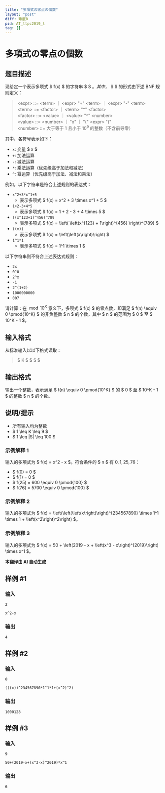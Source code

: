 ```yaml
---
title: "多項式の零点の個数"
layout: "post"
diff: 难度0
pid: AT_ttpc2019_l
tag: []
---
```


# 多項式の零点の個数

## 题目描述

现给定一个表示多项式 $ f(x) $ 的字符串 $ S $。其中，$ S $ 的形式由下述 BNF 规则定义：

> &lt;expr&gt; ::= &lt;term&gt; ｜ &lt;expr&gt; "+" &lt;term&gt; ｜ &lt;expr&gt; "-" &lt;term&gt;  
> &lt;term&gt; ::= &lt;factor&gt; ｜ &lt;term&gt; "*" &lt;factor&gt;  
> &lt;factor&gt; ::= &lt;value&gt; ｜ &lt;value&gt; "^" &lt;number&gt;  
> &lt;value&gt; ::= &lt;number&gt; ｜ "x" ｜ "(" &lt;expr&gt; ")"  
> &lt;number&gt; ::= 大于等于 $1$ 且小于 $10^9$ 的整数（不含前导零）

其中，各符号表示如下：

- `x`: 变量 $ x $
- `+`: 加法运算
- `-`: 减法运算
- `*`: 乘法运算（优先级高于加法和减法）
- `^`: 幂运算（优先级高于加法、减法和乘法）

例如，以下字符串是符合上述规则的表达式：

- `x^2+3*x^1+5`
  - 表示多项式 $ f(x) = x^2 + 3 \times x^1 + 5 $
- `1+2-3+4*5`
  - 表示多项式 $ f(x) = 1 + 2 - 3 + 4 \times 5 $
- `((x^123+1)^456)^789`
  - 表示多项式 $ f(x) = \left( \left(x^{123} + 1\right)^{456} \right)^{789} $
- `((x))`
  - 表示多项式 $ f(x) = \left(\left(x\right)\right) $
- `1^1*1`
  - 表示多项式 $ f(x) = 1^1 \times 1 $

以下字符串则不符合上述表达式规则：

- `2x`
- `0^0`
- `2^x`
- `-1`
- `2^(1+2)`
- `1000000000`
- `007`

请计算：在 $\bmod{10^K}$ 意义下，多项式 $ f(x) $ 的零点数，即满足 $ f(n) \equiv 0 \pmod{10^K} $ 的非负整数 $ n $ 的个数，其中 $ n $ 的范围为 $ 0 $ 至 $ 10^K - 1 $。

## 输入格式

从标准输入以以下格式读取：

> $ K $ $ S $

## 输出格式

输出一个整数，表示满足 $ f(n) \equiv 0 \pmod{10^K} $ 的 $ 0 $ 至 $ 10^K - 1 $ 的整数 $ n $ 的个数。

## 说明/提示

- 所有输入均为整数
- $ 1 \leq K \leq 9 $
- $ 1 \leq |S| \leq 100 $

### 示例解释 1

输入的多项式为 $ f(x) = x^2 - x $。符合条件的 $ n $ 有 $0, 1, 25, 76$：

- $ f(0) = 0 $
- $ f(1) = 0 $
- $ f(25) = 600 \equiv 0 \pmod{100} $
- $ f(76) = 5700 \equiv 0 \pmod{100} $

### 示例解释 2

输入的多项式为 $ f(x) = \left(\left(\left(x\right)\right)^{234567890} \times 1^1 \times 1 + \left(x^2\right)^2\right) $。

### 示例解释 3

输入的多项式为 $ f(x) = 50 + \left(2019 - x + \left(x^3 - x\right)^{2019}\right) \times x^1 $。

 **本翻译由 AI 自动生成**

## 样例 #1

### 输入

```
2
x^2-x
```

### 输出

```
4
```

## 样例 #2

### 输入

```
8
(((x))^234567890*1^1*1+(x^2)^2)
```

### 输出

```
1000128
```

## 样例 #3

### 输入

```
9
50+(2019-x+(x^3-x)^2019)*x^1
```

### 输出

```
6
```


